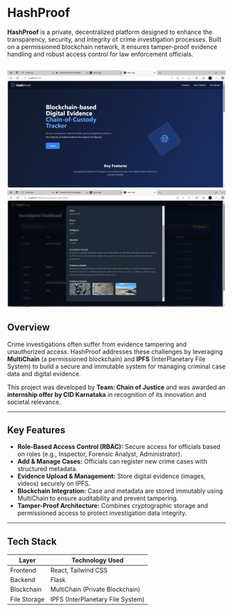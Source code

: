# HashProof

**HashProof** is a private, decentralized platform designed to enhance the transparency, security, and integrity of crime investigation processes. Built on a permissioned blockchain network, it ensures tamper-proof evidence handling and robust access control for law enforcement officials.

![Image1](Images/Image1.jpg)
![Image2](Images/Image2.jpg)
---

## Overview

Crime investigations often suffer from evidence tampering and unauthorized access. HashProof addresses these challenges by leveraging **MultiChain** (a permissioned blockchain) and **IPFS** (InterPlanetary File System) to build a secure and immutable system for managing criminal case data and digital evidence.

This project was developed by **Team: Chain of Justice** and was awarded an **internship offer by CID Karnataka** in recognition of its innovation and societal relevance.

---

## Key Features

- **Role-Based Access Control (RBAC):** Secure access for officials based on roles (e.g., Inspector, Forensic Analyst, Administrator).
- **Add & Manage Cases:** Officials can register new crime cases with structured metadata.
- **Evidence Upload & Management:** Store digital evidence (images, videos) securely on IPFS.
- **Blockchain Integration:** Case and metadata are stored immutably using MultiChain to ensure auditability and prevent tampering.
- **Tamper-Proof Architecture:** Combines cryptographic storage and permissioned access to protect investigation data integrity.

---

## Tech Stack

| Layer              | Technology Used                             |
|--------------------|---------------------------------------------|
| Frontend           | React, Tailwind CSS                         |
| Backend            | Flask                                       |
| Blockchain         | MultiChain (Private Blockchain)             |
| File Storage       | IPFS (InterPlanetary File System)           |



